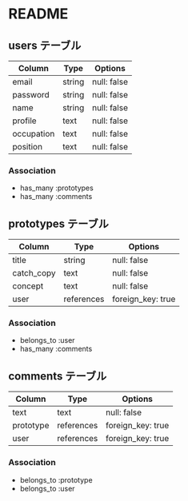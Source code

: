 # README

## users テーブル

|Column             |Type                |Options                 |
|-------------------|--------------------|-------------------------|
|email              |string              |null: false             |
|password           |string              |null: false             |
|name               |string              |null: false             |
|profile            |text                |null: false             |
|occupation         |text                |null: false             |
|position           |text                |null: false             |

### Association

* has_many :prototypes
* has_many :comments

## prototypes テーブル

|Column                              |Type       |Options           |
|------------------------------------|-----------|------------------|
|title                               |string     |null: false       |
|catch_copy                          |text       |null: false       |
|concept                             |text       |null: false       |
|user                                |references |foreign_key: true |

### Association

- belongs_to :user
- has_many :comments

## comments テーブル

|Column      |Type       |Options           |
|------------|-----------|------------------|
|text        |text       |null: false       |
|prototype   |references |foreign_key: true |
|user        |references |foreign_key: true |

### Association

- belongs_to :prototype
- belongs_to :user